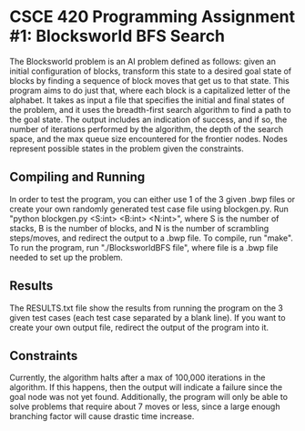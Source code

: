 # CSCE 420 Programming Assignment #1: Blocksworld BFS Search
The Blocksworld problem is an AI problem defined as follows: given an initial
configuration of blocks, transform this state to a desired goal state of blocks
by finding a sequence of block moves that get us to that state. This program aims
to do just that, where each block is a capitalized letter of the alphabet. It
takes as input a file that specifies the initial and final states of the problem,
and it uses the breadth-first search algorithm to find a path to the goal state.
The output includes an indication of success, and if so, the number of iterations
performed by the algorithm, the depth of the search space, and the max queue size
encountered for the frontier nodes. Nodes represent possible states in the
problem given the constraints.

## Compiling and Running
In order to test the program, you can either use 1 of the 3 given .bwp files or
create your own randomly generated test case file using blockgen.py. Run
"python blockgen.py <S:int> <B:int> <N:int>", where S is the number of stacks,
B is the number of blocks, and N is the number of scrambling steps/moves, and
redirect the output to a .bwp file. To compile, run "make". To run the program,
run "./BlocksworldBFS file", where file is a .bwp file needed to set up the
problem.

## Results
The RESULTS.txt file show the results from running the program on the 3 given
test cases (each test case separated by a blank line). If you want to create your
own output file, redirect the output of the program into it.

## Constraints
Currently, the algorithm halts after a max of 100,000 iterations in the algorithm.
If this happens, then the output will indicate a failure since the goal node was
not yet found. Additionally, the program will only be able to solve problems that
require about 7 moves or less, since a large enough branching factor will cause
drastic time increase.
